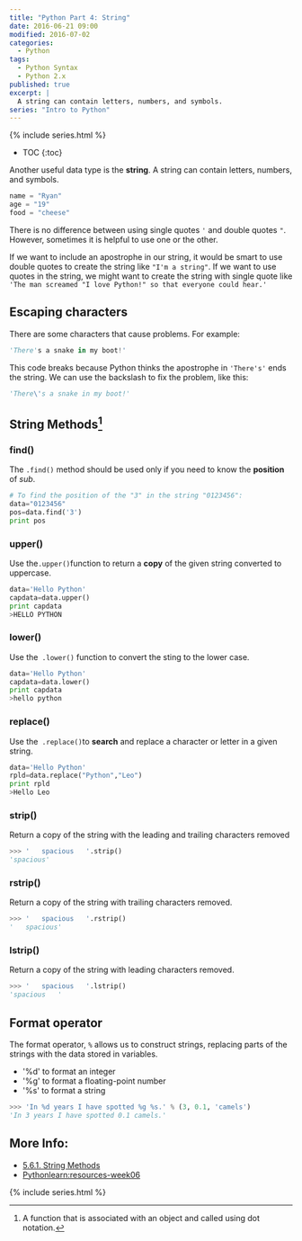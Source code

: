 ```yaml
---
title: "Python Part 4: String"
date: 2016-06-21 09:00
modified: 2016-07-02
categories:
  - Python
tags:
  - Python Syntax
  - Python 2.x
published: true
excerpt: |
  A string can contain letters, numbers, and symbols. 
series: "Intro to Python"	
---
```

{% include series.html %}

* TOC
{:toc}

Another useful data type is the **string**. A string can contain letters, numbers, and symbols.

```python
name = "Ryan"
age = "19"
food = "cheese"
```

There is no difference between using single quotes `'` and double quotes `"`. However, sometimes it is helpful to use one or the other.   

If we want to include an apostrophe in our string, it would be smart to use double quotes to create the string like `"I'm a string"`. If we want to use quotes in the string, we might want to create the string with single quote like `'The man screamed "I love Python!" so that everyone could hear.'`

## Escaping characters

There are some characters that cause problems. For example:

```python
'There's a snake in my boot!'
```

This code breaks because Python thinks the apostrophe in `'There's'` ends the string. We can use the backslash to fix the problem, like this:

```python
'There\'s a snake in my boot!'
```

## String Methods[^1]

### find()

The `.find()` method should be used only if you need to know the **position** of *sub*.

```python
# To find the position of the "3" in the string "0123456":  
data="0123456"        
pos=data.find('3')        
print pos         
```

### upper()

Use the` .upper() `function to return a **copy** of the given string  converted to uppercase. 

```python
data='Hello Python'
capdata=data.upper()
print capdata
>HELLO PYTHON
```

### lower()

Use the` .lower()` function to convert the sting to the lower case.

```python
data='Hello Python'
capdata=data.lower()
print capdata
>hello python
```

### replace()

Use the` .replace()`to **search** and replace a character or letter in a given string.

```python
data='Hello Python'
rpld=data.replace("Python","Leo")
print rpld
>Hello Leo
```

### strip()

Return a copy of the string with the leading and trailing characters removed

```python
>>> '   spacious   '.strip()
'spacious'
```

### rstrip()

Return a copy of the string with trailing characters removed.

```python
>>> '   spacious   '.rstrip()
'   spacious'
```

### lstrip()

Return a copy of the string with leading characters removed. 

```python
>>> '   spacious   '.lstrip()
'spacious   '
```

## Format operator

The format operator, `%` allows us to construct strings, replacing parts of the strings with the data stored in variables. 

* '%d' to format an integer
* '%g' to format a floating-point number 
* '%s' to format a string

```python
>>> 'In %d years I have spotted %g %s.' % (3, 0.1, 'camels')
'In 3 years I have spotted 0.1 camels.'
```

## More Info:

* [5.6.1. String Methods](https://docs.python.org/release/2.7.10/library/stdtypes.html#string-methods)
* [Pythonlearn:resources-week06](https://share.coursera.org/wiki/index.php/Pythonlearn:resources-week06)

{% include series.html %}

[^1]: A function that is associated with an object and called using dot notation. 
